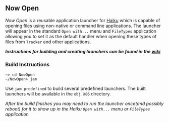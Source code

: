## Now Open


_Now Open_ is a reusable application launcher for [Haiku](https://haiku-os.org/) which is capable of opening files
using non-native or command line applications.  The launcher will appear in the standard `Open with...` menu and
`FileTypes` application allowing you to set it as the default handler when opening these types of files from `Tracker`
and other applications.

***Instructions for building and creating launchers can be found in the [wiki](../../wiki)***


### Build Instructions

```
~> cd NowOpen
~/NowOpen> jam
```

Use `jam predefined` to build several predefined launchers.
The built launchers will be available in the `obj.X86` directory.

*After the build finishes you may need to run the launcher once(and possibly reboot) for it to show up in the Haiku
`Open with...` menu or `FileTypes` application*
